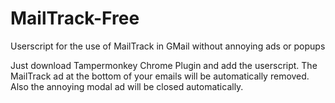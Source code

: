 # MailTrack-Free
Userscript for the use of MailTrack in GMail without annoying ads or popups

Just download Tampermonkey Chrome Plugin and add the userscript.
The MailTrack ad at the bottom of your emails will be automatically removed. Also the annoying modal ad will be closed automatically.
